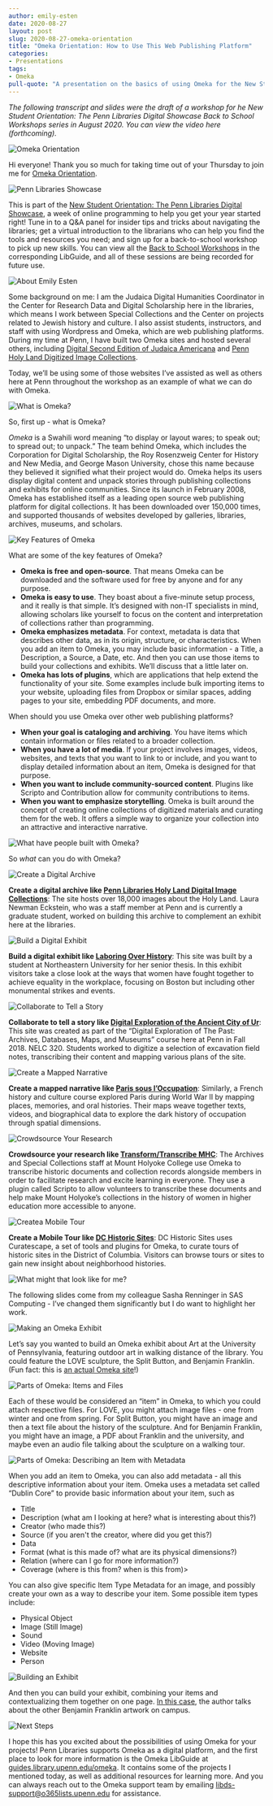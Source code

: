 ```yaml
---
author: emily-esten
date: 2020-08-27
layout: post
slug: 2020-08-27-omeka-orientation
title: "Omeka Orientation: How to Use This Web Publishing Platform"
categories:
- Presentations
tags:
- Omeka
pull-quote: "A presentation on the basics of using Omeka for the New Student Orientation: The Penn Libraries Digital Showcase."
---
```


*The following transcript and slides were the draft of a workshop for he New Student Orientation: The Penn Libraries Digital Showcase Back to School Workshops series in August 2020. You can view the video here (forthcoming).*

![Omeka Orientation](https://judaicadh.github.io/assets/post-media/2020-08-27/1.jpg)

Hi everyone! Thank you so much for taking time out of your Thursday to join me for [Omeka Orientation](https://libcal.library.upenn.edu/event/6788667). 

![Penn Libraries Showcase](https://judaicadh.github.io/assets/post-media/2020-08-27/2.jpg)

This is part of the [New Student Orientation: The Penn Libraries Digital Showcase](https://guides.library.upenn.edu/nso), a week of online programming to help you get your year started right! Tune in to a Q&A panel for insider tips and tricks about navigating the libraries; get a virtual introduction to the librarians who can help you find the tools and resources you need; and sign up for a back-to-school workshop to pick up new skills. You can view all the [Back to School Workshops](https://guides.library.upenn.edu/c.php?g=476340&p=7687915) in the corresponding LibGuide, and all of these sessions are being recorded for future use. 

![About Emily Esten](https://judaicadh.github.io/assets/post-media/2020-08-27/4.jpg)

Some background on me: I am the Judaica Digital Humanities Coordinator in the Center for Research Data and Digital Scholarship here in the libraries, which means I work between Special Collections and the Center on projects related to Jewish history and culture. I also assist students, instructors, and staff with using Wordpress and Omeka, which are web publishing platforms. During my time at Penn, I have built two Omeka sites and hosted several others, including [Digital Second Edition of Judaica Americana](https://singermanja2.exhibits.library.upenn.edu/) and [Penn Holy Land Digitized Image Collections](http://pennds.org/holyland/). 

Today, we’ll be using some of those websites I’ve assisted as well as others here at Penn throughout the workshop as an example of what we can do with Omeka. 


![What is Omeka?](https://judaicadh.github.io/assets/post-media/2020-08-27/5.jpg)

So, first up - what is Omeka? 

_Omeka_ is a Swahili word meaning “to display or layout wares; to speak out; to spread out; to unpack.” The team behind Omeka, which includes the Corporation for Digital Scholarship,  the Roy Rosenzweig Center for History and New Media, and George Mason University, chose this name because they believed it signified what their project would do. Omeka helps its users display digital content and unpack stories through publishing collections and exhibits for online communities. Since its launch in February 2008, Omeka has established itself as a leading open source web publishing platform for digital collections. It has been downloaded over 150,000 times, and supported thousands of websites developed by galleries, libraries, archives, museums, and scholars. 

![Key Features of Omeka](https://judaicadh.github.io/assets/post-media/2020-08-27/6.jpg)

What are some of the key features of Omeka?

*   **Omeka is free and open-source**. That means Omeka can be downloaded and the software used for free by anyone and for any purpose.
*   **Omeka is easy to use**. They boast about a five-minute setup process, and it really is that simple. It’s designed with non-IT specialists in mind, allowing scholars like yourself to focus on the content and interpretation of collections rather than programming.
*   **Omeka emphasizes metadata**. For context, metadata is data that describes other data, as in its origin, structure, or characteristics. When you add an item to Omeka, you may include basic information - a Title, a Description, a Source, a Date, etc. And then you can use those items to build your collections and exhibits. We’ll discuss that a little later on.
*   **Omeka has lots of plugins**, which are applications that help extend the functionality of your site. Some examples include bulk importing items to your website, uploading files from Dropbox or similar spaces, adding pages to your site, embedding PDF documents, and more. 

When should you use Omeka over other web publishing platforms?

*   **When your goal is cataloging and archiving**. You have items which contain information or files related to a broader collection. 
*   **When you have a lot of media**. If your project involves images, videos, websites, and texts that you want to link to or include, and you want to display detailed information about an item, Omeka is designed for that purpose. 
*   **When you want to include community-sourced content**. Plugins like Scripto and Contribution allow for community contributions to items. 
*   **When you want to emphasize storytelling**. Omeka is built around the concept of creating online collections of digitized materials and curating them for the web. It offers a simple way to organize your collection into an attractive and interactive narrative.

![What have people built with Omeka?](https://judaicadh.github.io/assets/post-media/2020-08-27/7.jpg)

So *what* can you do with Omeka?


![Create a Digital Archive](https://judaicadh.github.io/assets/post-media/2020-08-27/8.jpg)

**Create a digital archive like [Penn Libraries Holy Land Digital Image Collections](http://pennds.org/holyland/)**: The site hosts over 18,000 images about the Holy Land. Laura Newman Eckstein, who was a staff member at Penn and is currently a graduate student, worked on building this archive to complement an exhibit here at the libraries. 


![Build a Digital Exhibit](https://judaicadh.github.io/assets/post-media/2020-08-27/9.jpg)

**Build a digital exhibit like [Laboring Over History](https://laboringoverhistory.omeka.net/exhibits/show/loh/start)**: This site was built by a student at Northeastern University for her senior thesis. In this exhibit visitors take a close look at the ways that women have fought together to achieve equality in the workplace, focusing on Boston but including other monumental strikes and events.


![Collaborate to Tell a Story](https://judaicadh.github.io/assets/post-media/2020-08-27/10.jpg)

**Collaborate to tell a story like [Digital Exploration of the Ancient City of Ur](http://pennds.org/digital_ur/)**: This site was created as part of the “Digital Exploration of The Past: Archives, Databases, Maps, and Museums” course here at Penn in Fall 2018. NELC 320. Students worked to digitize a selection of excavation field notes, transcribing their content and mapping various plans of the site. 


![Create a Mapped Narrative](https://judaicadh.github.io/assets/post-media/2020-08-27/11.jpg)

**Create a mapped narrative like [Paris sous l’Occupation](http://pennds.org/melanieperon/)**: Similarly, a French history and culture course explored Paris during World War II by mapping places, memories, and oral histories. Their maps weave together texts, videos, and biographical data to explore the dark history of occupation through spatial dimensions.


![Crowdsource Your Research](https://judaicadh.github.io/assets/post-media/2020-08-27/12.jpg)

**Crowdsource your research like [Transform/Transcribe MHC](https://transcribe.mtholyoke.edu/)**: The Archives and Special Collections staff at Mount Holyoke College use Omeka to transcribe historic documents and collection records alongside members in order to facilitate research and excite learning in everyone. They use a plugin called Scripto to allow volunteers to transcribe these documents and help make Mount Holyoke’s collections in the history of women in higher education more accessible to anyone. 


![Createa Mobile Tour](https://judaicadh.github.io/assets/post-media/2020-08-27/13.jpg)

**Create a Mobile Tour like [DC Historic Sites](https://historicsites.dcpreservation.org/)**: DC Historic Sites uses Curatescape, a set of tools and plugins for Omeka, to curate tours of historic sites in the District of Columbia. Visitors can browse tours or sites to gain new insight about neighborhood histories. 


![What might that look like for me?](https://judaicadh.github.io/assets/post-media/2020-08-27/14.jpg)

The following slides come from my colleague Sasha Renninger in SAS Computing - I’ve changed them significantly but I do want to highlight her work. 


![Making an Omeka Exhibit](https://judaicadh.github.io/assets/post-media/2020-08-27/15.jpg)

Let’s say you wanted to build an Omeka exhibit about Art at the University of Pennsylvania, featuring outdoor art  in walking distance of the library. You could feature the LOVE sculpture, the Split Button, and Benjamin Franklin. (Fun fact: this is [an actual Omeka site](http://pennds.org/arth503640)!) 


![Parts of Omeka: Items and Files](https://judaicadh.github.io/assets/post-media/2020-08-27/16.jpg)

Each of these would be considered an “item” in Omeka, to which you could attach respective files. For LOVE, you might attach image files - one from winter and one from spring. For Split Button, you might have an image and then a text file about the history of the sculpture. And for Benjamin Franklin, you might have an image, a PDF about Franklin and the university, and maybe even an audio file talking about the sculpture on a walking tour.


![Parts of Omeka: Describing an Item with Metadata](https://judaicadh.github.io/assets/post-media/2020-08-27/17.jpg)

When you add an item to Omeka, you can also add metadata - all this descriptive information about your item. Omeka uses a metadata set called “Dublin Core” to provide basic information about your item, such as 
- Title
- Description (what am I looking at here? what is interesting about this?)
- Creator (who made this?)
- Source (if you aren't the creator, where did you get this?)
- Data
- Format (what is this made of? what are its physical dimensions?)
- Relation (where can I go for more information?)
- Coverage (where is this from? when is this from)>

You can also give specific Item Type Metadata for an image, and possibly create your own as a way to describe your item. Some possible item types include:
- Physical Object
- Image (Still Image)
- Sound
- Video (Moving Image)
- Website 
- Person 


![Building an Exhibit](https://judaicadh.github.io/assets/post-media/2020-08-27/18.jpg)

And then you can build your exhibit, combining your items and contextualizing them together on one page. [In this case](http://pennds.org/arth503640/items/show/24), the author talks about the other Benjamin Franklin artwork on campus.


![Next Steps](https://judaicadh.github.io/assets/post-media/2020-08-27/19.jpg)

I hope this has you excited about the possibilities of using Omeka for your projects! Penn Libraries supports Omeka as a digital platform, and the first place to look for more information is the Omeka LibGuide at [guides.library.upenn.edu/omeka](guides.library.upenn.edu/omeka).  It contains some of the projects I mentioned today, as well as additional resources for learning more. And you can always reach out to the Omeka support team by emailing [libds-support@o365lists.upenn.edu](mailto:libds-support@o365lists.upenn.edu) for assistance. 

